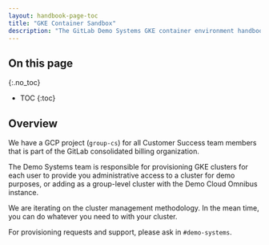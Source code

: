 ```yaml
---
layout: handbook-page-toc
title: "GKE Container Sandbox"
description: "The GitLab Demo Systems GKE container environment handbook pages provides an overview of how our GCP cluster infrastructure is configured and has answers to frequently asked questions."
---
```


## On this page
{:.no_toc}

- TOC
{:toc}

## Overview 

We have a GCP project (`group-cs`) for all Customer Success team members that is part of the GitLab consolidated billing organization.

The Demo Systems team is responsible for provisioning GKE clusters for each user to provide you administrative access to a cluster for demo purposes, or adding as a group-level cluster with the Demo Cloud Omnibus instance.

We are iterating on the cluster management methodology. In the mean time, you can do whatever you need to with your cluster.

For provisioning requests and support, please ask in `#demo-systems`.

